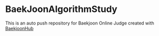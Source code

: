 # BaekJoonAlgorithmStudy
This is an auto push repository for Baekjoon Online Judge created with [BaekjoonHub](https://github.com/BaekjoonHub/BaekjoonHub)
